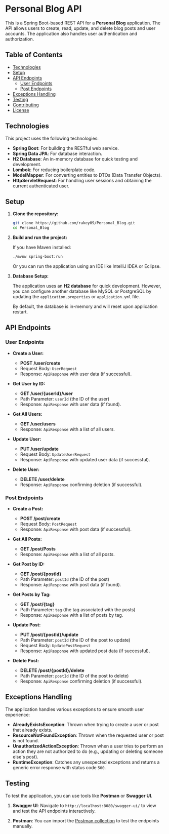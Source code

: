 # Personal Blog API

This is a Spring Boot-based REST API for a **Personal Blog** application. The API allows users to create, read, update, and delete blog posts and user accounts. The application also handles user authentication and authorization.

## Table of Contents
- [Technologies](#technologies)
- [Setup](#setup)
- [API Endpoints](#api-endpoints)
  - [User Endpoints](#user-endpoints)
  - [Post Endpoints](#post-endpoints)
- [Exceptions Handling](#exceptions-handling)
- [Testing](#testing)
- [Contributing](#contributing)
- [License](#license)

## Technologies
This project uses the following technologies:
- **Spring Boot**: For building the RESTful web service.
- **Spring Data JPA**: For database interaction.
- **H2 Database**: An in-memory database for quick testing and development.
- **Lombok**: For reducing boilerplate code.
- **ModelMapper**: For converting entities to DTOs (Data Transfer Objects).
- **HttpServletRequest**: For handling user sessions and obtaining the current authenticated user.

## Setup

1. **Clone the repository:**
    ```bash
    git clone https://github.com/rakey09/Personal_Blog.git
    cd Personal_Blog
    ```

2. **Build and run the project:**

    If you have Maven installed:
    ```bash
    ./mvnw spring-boot:run
    ```

    Or you can run the application using an IDE like IntelliJ IDEA or Eclipse.

3. **Database Setup:**

    The application uses an **H2 database** for quick development. However, you can configure another database like MySQL or PostgreSQL by updating the `application.properties` or `application.yml` file.

    By default, the database is in-memory and will reset upon application restart.

## API Endpoints

### User Endpoints

- **Create a User:**
    - **POST /user/create**
    - Request Body: `UserRequest`
    - Response: `ApiResponse` with user data (if successful).

- **Get User by ID:**
    - **GET /user/{userId}/user**
    - Path Parameter: `userId` (the ID of the user)
    - Response: `ApiResponse` with user data (if found).

- **Get All Users:**
    - **GET /user/users**
    - Response: `ApiResponse` with a list of all users.

- **Update User:**
    - **PUT /user/update**
    - Request Body: `UpdateUserRequest`
    - Response: `ApiResponse` with updated user data (if successful).

- **Delete User:**
    - **DELETE /user/delete**
    - Response: `ApiResponse` confirming deletion (if successful).

### Post Endpoints

- **Create a Post:**
    - **POST /post/create**
    - Request Body: `PostRequest`
    - Response: `ApiResponse` with post data (if successful).

- **Get All Posts:**
    - **GET /post/Posts**
    - Response: `ApiResponse` with a list of all posts.

- **Get Post by ID:**
    - **GET /post/{postId}**
    - Path Parameter: `postId` (the ID of the post)
    - Response: `ApiResponse` with post data (if found).

- **Get Posts by Tag:**
    - **GET /post/{tag}**
    - Path Parameter: `tag` (the tag associated with the posts)
    - Response: `ApiResponse` with a list of posts by tag.

- **Update Post:**
    - **PUT /post/{postId}/update**
    - Path Parameter: `postId` (the ID of the post to update)
    - Request Body: `UpdatePostRequest`
    - Response: `ApiResponse` with updated post data (if successful).

- **Delete Post:**
    - **DELETE /post/{postId}/delete**
    - Path Parameter: `postId` (the ID of the post to delete)
    - Response: `ApiResponse` confirming deletion (if successful).

## Exceptions Handling

The application handles various exceptions to ensure smooth user experience:
- **AlreadyExistsException**: Thrown when trying to create a user or post that already exists.
- **ResourceNotFoundException**: Thrown when the requested user or post is not found.
- **UnauthorizedActionException**: Thrown when a user tries to perform an action they are not authorized to do (e.g., updating or deleting someone else's post).
- **RuntimeException**: Catches any unexpected exceptions and returns a generic error response with status code `500`.

## Testing

To test the application, you can use tools like **Postman** or **Swagger UI**.

1. **Swagger UI**: Navigate to `http://localhost:8080/swagger-ui/` to view and test the API endpoints interactively.

2. **Postman**: You can import the [Postman collection](path/to/your/postman_collection.json) to test the endpoints manually.

